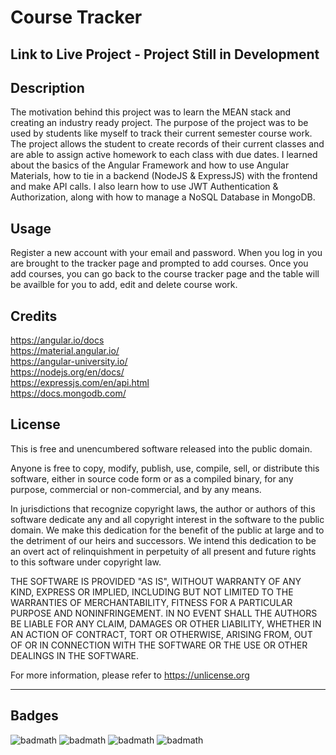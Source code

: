 # Course Tracker

## Link to Live Project - Project Still in Development

## Description

The motivation behind this project was to learn the MEAN stack and creating an industry ready project. The purpose of the project was to be used by students like myself to track their current semester course work. The project allows the student to create records of their current classes and are able to assign active homework to each class with due dates. I learned about the basics of the Angular Framework and how to use Angular Materials, how to tie in a backend (NodeJS & ExpressJS) with the frontend and make API calls. I also learn how to use JWT Authentication & Authorization, along with how to manage a NoSQL Database in MongoDB.

## Usage

Register a new account with your email and password. When you log in you are brought to the tracker page and prompted to add courses. Once you add courses, you can go back to the course tracker page and the table will be availble for you to add, edit and delete course work.

## Credits

https://angular.io/docs <br/>
https://material.angular.io/ <br/>
https://angular-university.io/ <br/>
https://nodejs.org/en/docs/ <br/>
https://expressjs.com/en/api.html <br/>
https://docs.mongodb.com/ <br/>


## License

This is free and unencumbered software released into the public domain.

Anyone is free to copy, modify, publish, use, compile, sell, or
distribute this software, either in source code form or as a compiled
binary, for any purpose, commercial or non-commercial, and by any
means.

In jurisdictions that recognize copyright laws, the author or authors
of this software dedicate any and all copyright interest in the
software to the public domain. We make this dedication for the benefit
of the public at large and to the detriment of our heirs and
successors. We intend this dedication to be an overt act of
relinquishment in perpetuity of all present and future rights to this
software under copyright law.

THE SOFTWARE IS PROVIDED "AS IS", WITHOUT WARRANTY OF ANY KIND,
EXPRESS OR IMPLIED, INCLUDING BUT NOT LIMITED TO THE WARRANTIES OF
MERCHANTABILITY, FITNESS FOR A PARTICULAR PURPOSE AND NONINFRINGEMENT.
IN NO EVENT SHALL THE AUTHORS BE LIABLE FOR ANY CLAIM, DAMAGES OR
OTHER LIABILITY, WHETHER IN AN ACTION OF CONTRACT, TORT OR OTHERWISE,
ARISING FROM, OUT OF OR IN CONNECTION WITH THE SOFTWARE OR THE USE OR
OTHER DEALINGS IN THE SOFTWARE.

For more information, please refer to <https://unlicense.org>

---

## Badges

![badmath](https://img.shields.io/badge/Typescript-66.6%25-blue)
![badmath](https://img.shields.io/badge/JavaScript-11.1%25-yellow)
![badmath](https://img.shields.io/badge/HTML-18.3%25-orange)
![badmath](https://img.shields.io/badge/CSS-4%25-blueviolet)
<!-- https://shields.io/ -->
<!-- https://choosealicense.com/licenses/unlicense/ -->
